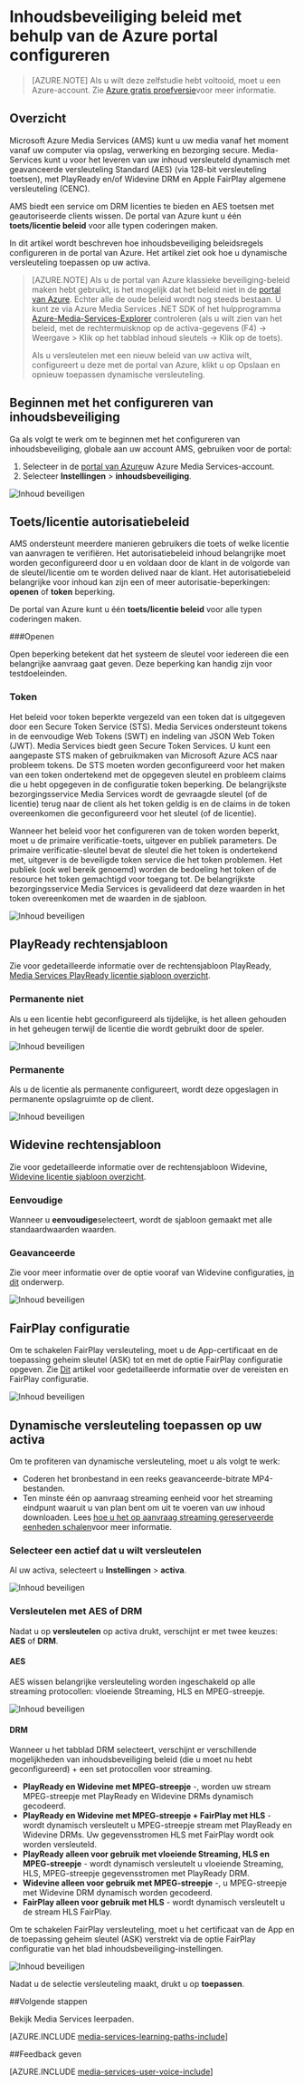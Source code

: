 <properties 
    pageTitle="Inhoudsbeveiliging beleid met behulp van de Azure portal configureren | Microsoft Azure" 
    description="Dit artikel wordt beschreven hoe u met de portal van Azure inhoudsbeveiliging beleidsregels configureren. Het artikel ziet u ook het inschakelen van dynamische versleuteling voor de activa." 
    services="media-services" 
    documentationCenter="" 
    authors="Juliako" 
    manager="erikre" 
    editor=""/>

<tags 
    ms.service="media-services" 
    ms.workload="media" 
    ms.tgt_pltfrm="na" 
    ms.devlang="na" 
    ms.topic="article" 
    ms.date="10/24/2016"    
    ms.author="juliako"/>

# <a name="configuring-content-protection-policies-using-the-azure-portal"></a>Inhoudsbeveiliging beleid met behulp van de Azure portal configureren

> [AZURE.NOTE] Als u wilt deze zelfstudie hebt voltooid, moet u een Azure-account. Zie [Azure gratis proefversie](https://azure.microsoft.com/pricing/free-trial/)voor meer informatie.

## <a name="overview"></a>Overzicht

Microsoft Azure Media Services (AMS) kunt u uw media vanaf het moment vanaf uw computer via opslag, verwerking en bezorging secure. Media-Services kunt u voor het leveren van uw inhoud versleuteld dynamisch met geavanceerde versleuteling Standard (AES) (via 128-bit versleuteling toetsen), met PlayReady en/of Widevine DRM en Apple FairPlay algemene versleuteling (CENC). 

AMS biedt een service om DRM licenties te bieden en AES toetsen met geautoriseerde clients wissen. De portal van Azure kunt u één **toets/licentie beleid** voor alle typen coderingen maken.

In dit artikel wordt beschreven hoe inhoudsbeveiliging beleidsregels configureren in de portal van Azure. Het artikel ziet ook hoe u dynamische versleuteling toepassen op uw activa.

> [AZURE.NOTE]  Als u de portal van Azure klassieke beveiliging-beleid maken hebt gebruikt, is het mogelijk dat het beleid niet in de [portal van Azure](https://portal.azure.com/). Echter alle de oude beleid wordt nog steeds bestaan. U kunt ze via Azure Media Services .NET SDK of het hulpprogramma [Azure-Media-Services-Explorer](https://github.com/Azure/Azure-Media-Services-Explorer/releases) controleren (als u wilt zien van het beleid, met de rechtermuisknop op de activa-gegevens (F4) -> Weergave > Klik op het tabblad inhoud sleutels -> Klik op de toets). 
> 
> Als u versleutelen met een nieuw beleid van uw activa wilt, configureert u deze met de portal van Azure, klikt u op Opslaan en opnieuw toepassen dynamische versleuteling. 

## <a name="start-configuring-content-protection"></a>Beginnen met het configureren van inhoudsbeveiliging

Ga als volgt te werk om te beginnen met het configureren van inhoudsbeveiliging, globale aan uw account AMS, gebruiken voor de portal:

1. Selecteer in de [portal van Azure](https://portal.azure.com/)uw Azure Media Services-account.
2. Selecteer **Instellingen** > **inhoudsbeveiliging**.

![Inhoud beveiligen](./media/media-services-portal-content-protection/media-services-content-protection001.png)
 

## <a name="keylicense-authorization-policy"></a>Toets/licentie autorisatiebeleid

AMS ondersteunt meerdere manieren gebruikers die toets of welke licentie van aanvragen te verifiëren. Het autorisatiebeleid inhoud belangrijke moet worden geconfigureerd door u en voldaan door de klant in de volgorde van de sleutel/licentie om te worden delived naar de klant. Het autorisatiebeleid belangrijke voor inhoud kan zijn een of meer autorisatie-beperkingen: **openen** of **token** beperking.

De portal van Azure kunt u één **toets/licentie beleid** voor alle typen coderingen maken.

###<a name="open"></a>Openen 

Open beperking betekent dat het systeem de sleutel voor iedereen die een belangrijke aanvraag gaat geven. Deze beperking kan handig zijn voor testdoeleinden. 

### <a name="token"></a>Token

Het beleid voor token beperkte vergezeld van een token dat is uitgegeven door een Secure Token Service (STS). Media Services ondersteunt tokens in de eenvoudige Web Tokens (SWT) en indeling van JSON Web Token (JWT). Media Services biedt geen Secure Token Services. U kunt een aangepaste STS maken of gebruikmaken van Microsoft Azure ACS naar probleem tokens. De STS moeten worden geconfigureerd voor het maken van een token ondertekend met de opgegeven sleutel en probleem claims die u hebt opgegeven in de configuratie token beperking. De belangrijkste bezorgingsservice Media Services wordt de gevraagde sleutel (of de licentie) terug naar de client als het token geldig is en de claims in de token overeenkomen die geconfigureerd voor het sleutel (of de licentie).

Wanneer het beleid voor het configureren van de token worden beperkt, moet u de primaire verificatie-toets, uitgever en publiek parameters. De primaire verificatie-sleutel bevat de sleutel die het token is ondertekend met, uitgever is de beveiligde token service die het token problemen. Het publiek (ook wel bereik genoemd) worden de bedoeling het token of de resource het token gemachtigd voor toegang tot. De belangrijkste bezorgingsservice Media Services is gevalideerd dat deze waarden in het token overeenkomen met de waarden in de sjabloon.

![Inhoud beveiligen](./media/media-services-portal-content-protection/media-services-content-protection002.png)

## <a name="playready-rights-template"></a>PlayReady rechtensjabloon

Zie voor gedetailleerde informatie over de rechtensjabloon PlayReady, [Media Services PlayReady licentie sjabloon overzicht](media-services-playready-license-template-overview.md).

### <a name="non-persistent"></a>Permanente niet

Als u een licentie hebt geconfigureerd als tijdelijke, is het alleen gehouden in het geheugen terwijl de licentie die wordt gebruikt door de speler.  

![Inhoud beveiligen](./media/media-services-portal-content-protection/media-services-content-protection003.png)

### <a name="persistent"></a>Permanente

Als u de licentie als permanente configureert, wordt deze opgeslagen in permanente opslagruimte op de client.

![Inhoud beveiligen](./media/media-services-portal-content-protection/media-services-content-protection004.png)

## <a name="widevine-rights-template"></a>Widevine rechtensjabloon

Zie voor gedetailleerde informatie over de rechtensjabloon Widevine, [Widevine licentie sjabloon overzicht](media-services-widevine-license-template-overview.md).

### <a name="basic"></a>Eenvoudige

Wanneer u **eenvoudige**selecteert, wordt de sjabloon gemaakt met alle standaardwaarden waarden.

### <a name="advanced"></a>Geavanceerde

Zie voor meer informatie over de optie vooraf van Widevine configuraties, [in dit](media-services-widevine-license-template-overview.md) onderwerp.

![Inhoud beveiligen](./media/media-services-portal-content-protection/media-services-content-protection005.png)

## <a name="fairplay-configuration"></a>FairPlay configuratie

Om te schakelen FairPlay versleuteling, moet u de App-certificaat en de toepassing geheim sleutel (ASK) tot en met de optie FairPlay configuratie opgeven. Zie [Dit](media-services-protect-hls-with-fairplay.md) artikel voor gedetailleerde informatie over de vereisten en FairPlay configuratie.

![Inhoud beveiligen](./media/media-services-portal-content-protection/media-services-content-protection006.png)

## <a name="apply-dynamic-encryption-to-your-asset"></a>Dynamische versleuteling toepassen op uw activa

Om te profiteren van dynamische versleuteling, moet u als volgt te werk:

- Coderen het bronbestand in een reeks geavanceerde-bitrate MP4-bestanden.
- Ten minste één op aanvraag streaming eenheid voor het streaming eindpunt waaruit u van plan bent om uit te voeren van uw inhoud downloaden. Lees [hoe u het op aanvraag streaming gereserveerde eenheden schalen](media-services-portal-manage-streaming-endpoints.md)voor meer informatie.

### <a name="select-an-asset-that-you-want-to-encrypt"></a>Selecteer een actief dat u wilt versleutelen

Al uw activa, selecteert u **Instellingen** > **activa**.

![Inhoud beveiligen](./media/media-services-portal-content-protection/media-services-content-protection007.png)

### <a name="encrypt-with-aes-or-drm"></a>Versleutelen met AES of DRM

Nadat u op **versleutelen** op activa drukt, verschijnt er met twee keuzes: **AES** of **DRM**. 

#### <a name="aes"></a>AES

AES wissen belangrijke versleuteling worden ingeschakeld op alle streaming protocollen: vloeiende Streaming, HLS en MPEG-streepje.

![Inhoud beveiligen](./media/media-services-portal-content-protection/media-services-content-protection008.png)

#### <a name="drm"></a>DRM

Wanneer u het tabblad DRM selecteert, verschijnt er verschillende mogelijkheden van inhoudsbeveiliging beleid (die u moet nu hebt geconfigureerd) + een set protocollen voor streaming.

- **PlayReady en Widevine met MPEG-streepje** -, worden uw stream MPEG-streepje met PlayReady en Widevine DRMs dynamisch gecodeerd.
- **PlayReady en Widevine met MPEG-streepje + FairPlay met HLS** - wordt dynamisch versleutelt u MPEG-streepje stream met PlayReady en Widevine DRMs. Uw gegevensstromen HLS met FairPlay wordt ook worden versleuteld.
- **PlayReady alleen voor gebruik met vloeiende Streaming, HLS en MPEG-streepje** - wordt dynamisch versleutelt u vloeiende Streaming, HLS, MPEG-streepje gegevensstromen met PlayReady DRM.
- **Widevine alleen voor gebruik met MPEG-streepje** -, u MPEG-streepje met Widevine DRM dynamisch worden gecodeerd.
- **FairPlay alleen voor gebruik met HLS** - wordt dynamisch versleutelt u de stream HLS FairPlay.

Om te schakelen FairPlay versleuteling, moet u het certificaat van de App en de toepassing geheim sleutel (ASK) verstrekt via de optie FairPlay configuratie van het blad inhoudsbeveiliging-instellingen.

![Inhoud beveiligen](./media/media-services-portal-content-protection/media-services-content-protection009.png)

Nadat u de selectie versleuteling maakt, drukt u op **toepassen**.

##<a name="next-steps"></a>Volgende stappen

Bekijk Media Services leerpaden.

[AZURE.INCLUDE [media-services-learning-paths-include](../../includes/media-services-learning-paths-include.md)]

##<a name="provide-feedback"></a>Feedback geven

[AZURE.INCLUDE [media-services-user-voice-include](../../includes/media-services-user-voice-include.md)]





